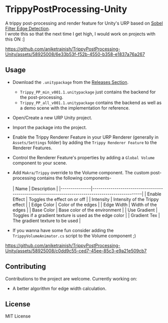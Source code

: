 # TrippyPostProcessing-Unity
 A trippy post-processing and render feature for Unity's URP based on [Sobel Filter Edge Detection](https://en.wikipedia.org/wiki/Sobel_operator). <br> I wrote this so that the next time I get high, I would work on projects with this ON :] 

https://github.com/aniketrajnish/TrippyPostProcessing-Unity/assets/58925008/6e33b53f-f52b-4550-b358-e1837a76a267

## Usage
* Download the `.unitypackage` from the [Releases Section](https://github.com/aniketrajnish/TrippyPostProcessing-Unity/releases/tag/v001).
  * `Trippy_PP_min_v001.1.unitypackage` just contains the backend for the post-processing.
  * `Trippy_PP_all_v001.1.unitypackage` contains the backend as well as a demo scene with the implementation for reference.
* Open/Create a new URP Unity project.
* Import the package into the project.
* Enable the Trippy Renderer Feature in your URP Renderer (generally in `Assets/Settings` folder) by adding the `Trippy Renderer Feature` to the Renderer Features.
* Control the Renderer Feature's properties by adding a `Global Volume` component to your scene.
* Add `Makra/Trippy` override to the Volume component. The custom post-processing contains the following components- <br><br>
  | Name          | Description                                                                                       |
  |---------------|---------------------------------------------------------------------------------------------------|
  | Enable Effect | Toggles the effect on or off                                                       |
  | Intensity     | Intensity of the Trippy effect                                                       |
  | Edge Color    | Color of the edges                                                |
  | Edge Width    | Width of the edges                                    |
  | Base Color    | Base color of the environment                          |
  | Use Gradient  | Toggles if a gradient texture is used as the edge color                                       |
  | Gradient Tex  | The gradient texture to be used                   |

* If you wanna have some fun consider adding the `TrippyVolumeAnimator.cs` script to the Volume component ;)

https://github.com/aniketrajnish/TrippyPostProcessing-Unity/assets/58925008/c0dd9c55-ced7-45ee-85c3-e9a21e509cb7

## Contributing
Contributions to the project are welcome. Currently working on:
* A better algorithm for edge width calculation. 
  
## License
MIT License
